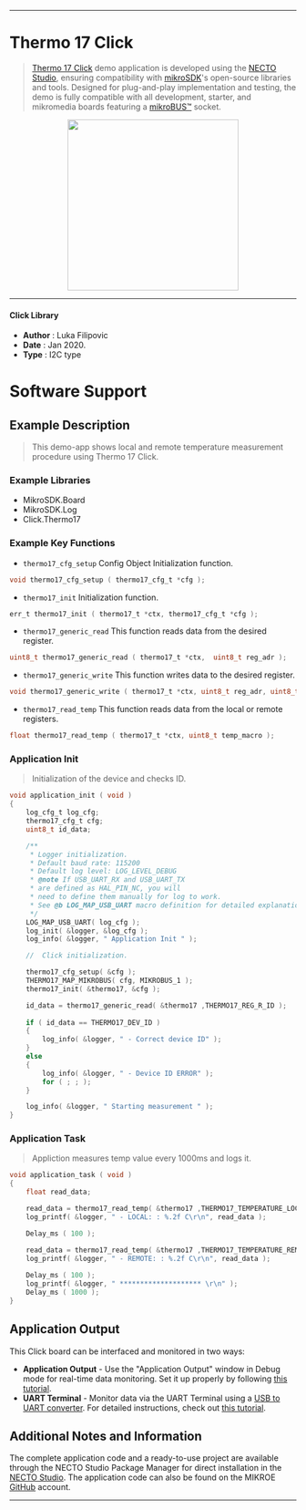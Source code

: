 
---
# Thermo 17 Click

> [Thermo 17 Click](https://www.mikroe.com/?pid_product=MIKROE-3994) demo application is developed using
the [NECTO Studio](https://www.mikroe.com/necto), ensuring compatibility with [mikroSDK](https://www.mikroe.com/mikrosdk)'s
open-source libraries and tools. Designed for plug-and-play implementation and testing, the demo is fully compatible with
all development, starter, and mikromedia boards featuring a [mikroBUS&trade;](https://www.mikroe.com/mikrobus) socket.

<p align="center">
  <img src="https://www.mikroe.com/?pid_product=MIKROE-3994&image=1" height=300px>
</p>

---

#### Click Library

- **Author**        : Luka Filipovic
- **Date**          : Jan 2020.
- **Type**          : I2C type

# Software Support

## Example Description

> This demo-app shows local and remote temperature measurement procedure using Thermo 17 Click.

### Example Libraries

- MikroSDK.Board
- MikroSDK.Log
- Click.Thermo17

### Example Key Functions

- `thermo17_cfg_setup` Config Object Initialization function. 
```c
void thermo17_cfg_setup ( thermo17_cfg_t *cfg );
``` 
 
- `thermo17_init` Initialization function. 
```c
err_t thermo17_init ( thermo17_t *ctx, thermo17_cfg_t *cfg );
```

- `thermo17_generic_read` This function reads data from the desired register. 
```c
uint8_t thermo17_generic_read ( thermo17_t *ctx,  uint8_t reg_adr );
```

- `thermo17_generic_write` This function writes data to the desired register. 
```c
void thermo17_generic_write ( thermo17_t *ctx, uint8_t reg_adr, uint8_t write_data );
```
 
- `thermo17_read_temp` This function reads data from the local or remote registers. 
```c
float thermo17_read_temp ( thermo17_t *ctx, uint8_t temp_macro );
```

### Application Init

> Initialization of the device and checks ID.

```c
void application_init ( void )
{
    log_cfg_t log_cfg;
    thermo17_cfg_t cfg;
    uint8_t id_data;

    /** 
     * Logger initialization.
     * Default baud rate: 115200
     * Default log level: LOG_LEVEL_DEBUG
     * @note If USB_UART_RX and USB_UART_TX 
     * are defined as HAL_PIN_NC, you will 
     * need to define them manually for log to work. 
     * See @b LOG_MAP_USB_UART macro definition for detailed explanation.
     */
    LOG_MAP_USB_UART( log_cfg );
    log_init( &logger, &log_cfg );
    log_info( &logger, " Application Init " );

    //  Click initialization.

    thermo17_cfg_setup( &cfg );
    THERMO17_MAP_MIKROBUS( cfg, MIKROBUS_1 );
    thermo17_init( &thermo17, &cfg );

    id_data = thermo17_generic_read( &thermo17 ,THERMO17_REG_R_ID );
    
    if ( id_data == THERMO17_DEV_ID )
    {
        log_info( &logger, " - Correct device ID" );
    }
    else
    {
        log_info( &logger, " - Device ID ERROR" );
        for ( ; ; );
    }

    log_info( &logger, " Starting measurement " );
}
```

### Application Task

> Appliction measures temp value every 1000ms and logs it.

```c
void application_task ( void )
{
    float read_data;

    read_data = thermo17_read_temp( &thermo17 ,THERMO17_TEMPERATURE_LOCAL );
    log_printf( &logger, " - LOCAL: : %.2f C\r\n", read_data );

    Delay_ms ( 100 );

    read_data = thermo17_read_temp( &thermo17 ,THERMO17_TEMPERATURE_REMOTE );
    log_printf( &logger, " - REMOTE: : %.2f C\r\n", read_data );
    
    Delay_ms ( 100 );
    log_printf( &logger, " ******************** \r\n" );
    Delay_ms ( 1000 );
}
```

## Application Output

This Click board can be interfaced and monitored in two ways:
- **Application Output** - Use the "Application Output" window in Debug mode for real-time data monitoring.
Set it up properly by following [this tutorial](https://www.youtube.com/watch?v=ta5yyk1Woy4).
- **UART Terminal** - Monitor data via the UART Terminal using
a [USB to UART converter](https://www.mikroe.com/click/interface/usb?interface*=uart,uart). For detailed instructions,
check out [this tutorial](https://help.mikroe.com/necto/v2/Getting%20Started/Tools/UARTTerminalTool).

## Additional Notes and Information

The complete application code and a ready-to-use project are available through the NECTO Studio Package Manager for 
direct installation in the [NECTO Studio](https://www.mikroe.com/necto). The application code can also be found on
the MIKROE [GitHub](https://github.com/MikroElektronika/mikrosdk_click_v2) account.

---
